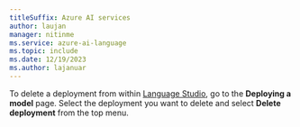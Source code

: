 ```yaml
---
titleSuffix: Azure AI services
author: laujan
manager: nitinme
ms.service: azure-ai-language
ms.topic: include
ms.date: 12/19/2023
ms.author: lajanuar
---
```


To delete a deployment from within [Language Studio](https://aka.ms/laguageStudio), go to the **Deploying a model** page. Select the deployment you want to delete and select **Delete deployment** from the top menu. 
